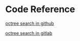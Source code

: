 Code Reference
==============

[octree search in github](https://github.com/search?q=octree)

[octree search in gitlab](https://gitlab.com/search?scope=issues&search=octree)
